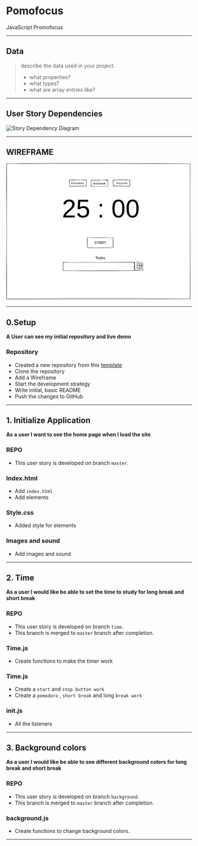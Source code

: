 # Pomofocus

JavaScript Promofocus


---

## Data

> describe the data used in your project.
>
> - what properties?
> - what types?
> - what are array entries like?

---

## User Story Dependencies

![Story Dependency Diagram]()

---

## WIREFRAME

![wireframe](../public/assets/images/wireframe-pomofocus.png)

---

## 0.Setup

**A User can see my initial repository and live demo**

### Repository

- Created a new repository from this [template](https://github.com/HackYourFutureBelgium/classes-starter)
- Clone the repository
- Add a Wireframe
- Start the development strategy
- Write initial, basic README
- Push the changes to GitHub

---

## 1. Initialize Application

**As a user I want to see the home page when I load the site**


### REPO

- This user story is developed on branch `master`.


### Index.html

- Add `index.html `
- Add elements

### Style.css

- Added style for elements


### Images and sound

- Add images and sound

---

## 2. Time

**As a user I would like be able to set the time to study for long break and short break**


### REPO

- This user story is developed on branch `time`.
- This branch is merged to `master` branch after completion.

### Time.js

- Create functions to make the timer work

### Time.js

- Create a `start` and `stop button work`  
- Create a `pomodoro` , `short break` and long `break work `

### init.js

- All the listeners


---

## 3. Background colors

**As a user I would like be able to see different background colors for long break and short break**

### REPO

- This user story is developed on branch `background`.
- This branch is merged to `master` branch after completion.

### background.js

- Create functions to change background colors.

---
